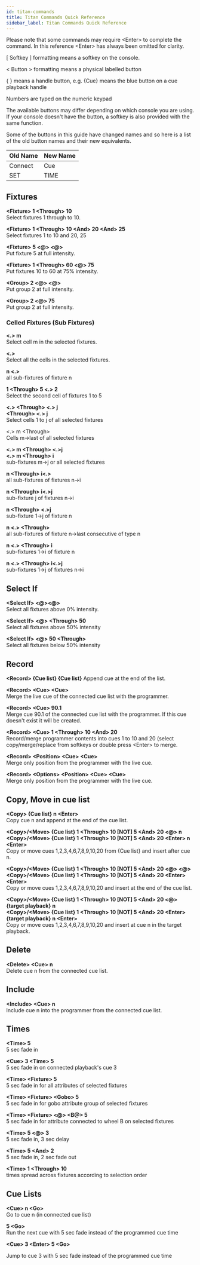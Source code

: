 ```yaml
---
id: titan-commands
title: Titan Commands Quick Reference
sidebar_label: Titan Commands Quick Reference
---
```


Please note that some commands may require \<Enter\> to complete the
command. In this reference \<Enter\> has always been omitted for
clarity.

\[ Softkey \] formatting means a softkey on the console.

\< Button \> formatting means a physical labelled button

{ } means a handle button, e.g. {Cue} means the blue button on a cue
playback handle

Numbers are typed on the numeric keypad

The available buttons may differ depending on which console you are
using. If your console doesn't have the button, a softkey is also
provided with the same function.

Some of the buttons in this guide have changed names and so here is a
list of the old button names and their new equivalents.


  Old Name |  New Name
  ---------|----------
  Connect  |  Cue
  SET      |  TIME

Fixtures
--------

**\<Fixture\> 1 \<Through\> 10**\
Select fixtures 1 through to 10.

**\<Fixture\> 1 \<Through\> 10 \<And\> 20 \<And\> 25**\
Select fixtures 1 to 10 and 20, 25

**\<Fixture\> 5 \<@\> \<@\>**\
Put fixture 5 at full intensity.

**\<Fixture\> 1 \<Through\> 60 \<@\> 75**\
Put fixtures 10 to 60 at 75% intensity.

**\<Group\> 2 \<@\> \<@\>**\
Put group 2 at full intensity.

**\<Group\> 2 \<@\> 75**\
Put group 2 at full intensity.

### Celled Fixtures (Sub Fixtures)

**\<.\> m**\
Select cell m in the selected fixtures.

**\<.\>**\
Select all the cells in the selected fixtures.

**n \<.\>**\
all sub-fixtures of fixture n

**1 \<Through\> 5 \<.\> 2**\
Select the second cell of fixtures 1 to 5

**\<.\> \<Through\> \<.\> j**\
**\<Through\> \<.\> j**\
Select cells 1 to j of all selected fixtures

\<.\> m \<Through\>\
Cells m-\>last of all selected fixtures

**\<.\> m \<Through\> \<.\>j**\
**\<.\> m \<Through\> i**\
sub-fixtures m-\>j or all selected fixtures

**n \<Through\> i\<.\>**\
all sub-fixtures of fixtures n-\>i

**n \<Through\> i\<.\>j**\
sub-fixture j of fixtures n-\>i

**n \<Through\> \<.\>j**\
sub-fixture 1-\>j of fixture n

**n \<.\> \<Through\>**\
all sub-fixtures of fixture n-\>last consecutive of type n

**n \<.\> \<Through\> i**\
sub-fixtures 1-\>i of fixture n

**n \<.\> \<Through\> i\<.\>j**\
sub-fixtures 1-\>j of fixtures n-\>i

Select If
---------

**\<Select If\> \<@\>\<@\>**\
Select all fixtures above 0% intensity.

**\<Select If\> \<@\> \<Through\> 50**\
Select all fixtures above 50% intensity

**\<Select If\> \<@\> 50 \<Through\>**\
Select all fixtures below 50% intensity

Record
------

**\<Record\> {Cue list} {Cue list}**
Append cue at the end of the list.

**\<Record\> \<Cue\> \<Cue\>**\
Merge the live cue  of the connected cue list with the programmer.

**\<Record\> \<Cue\> 90.1**\
Merge cue 90.1 of the connected cue list with the programmer. If this cue doesn't exist it will be created.

**\<Record\> \<Cue\> 1 \<Through\> 10 \<And\> 20**\
Record/merge programmer contents into cues 1 to 10 and 20 (select  copy/merge/replace from softkeys or double press \<Enter\> to merge.

**\<Record\> \<Position\> \<Cue\> \<Cue\>**\
Merge only position from the programmer with the live cue.

**\<Record\> \<Options\> \<Position\> \<Cue\> \<Cue\>**\
Merge only position from the programmer with the live cue.

Copy, Move in cue list
----------------------

**\<Copy\> {Cue list} n \<Enter\>**\
Copy cue n and append at the end of the cue list.

**\<Copy\>/\<Move\> {Cue list} 1 \<Through\> 10 \[NOT\] 5 \<And\> 20 \<@\>
n**\
**\<Copy\>/\<Move\> {Cue list} 1 \<Through\> 10 \[NOT\] 5 \<And\> 20
\<Enter\> n \<Enter\>**\
Copy or move cues 1,2,3,4,6,7,8,9,10,20 from {Cue list} and insert after cue n.

**\<Copy\>/\<Move\> {Cue list} 1 \<Through\> 10 \[NOT\] 5 \<And\> 20 \<@\>
\<@\>**\
**\<Copy\>/\<Move\> {Cue list} 1 \<Through\> 10 \[NOT\] 5 \<And\> 20
\<Enter\> \<Enter\>**\
Copy or move cues 1,2,3,4,6,7,8,9,10,20 and insert at the end of the cue
list.

**\<Copy\>/\<Move\> {Cue list} 1 \<Through\> 10 \[NOT\] 5 \<And\> 20 \<@\>
{target playback} n**\
**\<Copy\>/\<Move\> {Cue list} 1 \<Through\> 10 \[NOT\] 5 \<And\> 20
\<Enter\> {target playback} n \<Enter\>**\
Copy or move cues 1,2,3,4,6,7,8,9,10,20 and insert at cue n in the
target playback.

Delete
------

**\<Delete\> \<Cue\> n**\
Delete cue n from the connected cue list.

Include
-------

**\<Include\> \<Cue\> n**\
Include cue n into the programmer from the connected cue list.

Times
-----

**\<Time\> 5**\
5 sec fade in

**\<Cue\> 3 \<Time\> 5**\
5 sec fade in on connected playback\'s cue 3

**\<Time\> \<Fixture\> 5**\
5 sec fade in for all attributes of selected fixtures

**\<Time\> \<Fixture\> \<Gobo\> 5**\
5 sec fade in for gobo attribute group of selected fixtures

**\<Time\> \<Fixture\> \<@\> \<B@\> 5**\
5 sec fade in for attribute connected to wheel B on selected fixtures

**\<Time\> 5 \<@\> 3**\
5 sec fade in, 3 sec delay

**\<Time\> 5 \<And\> 2**\
5 sec fade in, 2 sec fade out

**\<Time\> 1 \<Through\> 10**\
times spread across fixtures according to selection order

Cue Lists
---------

**\<Cue\> n \<Go\>**\
Go to cue n (in connected cue list)

**5 \<Go\>**\
Run the next cue with 5 sec fade instead of the programmed cue time

**\<Cue\> 3 \<Enter\> 5 \<Go\>**

Jump to cue 3 with 5 sec fade instead of the programmed cue time

